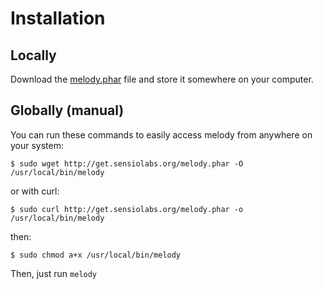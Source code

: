 Installation
============

Locally
-------

Download the [melody.phar](http://get.sensiolabs.org/melody.phar) file and store
it somewhere on your computer.

Globally (manual)
-----------------

You can run these commands to easily access melody from anywhere on your system:


    $ sudo wget http://get.sensiolabs.org/melody.phar -O /usr/local/bin/melody

or with curl:


    $ sudo curl http://get.sensiolabs.org/melody.phar -o /usr/local/bin/melody

then:

    $ sudo chmod a+x /usr/local/bin/melody

Then, just run `melody`
